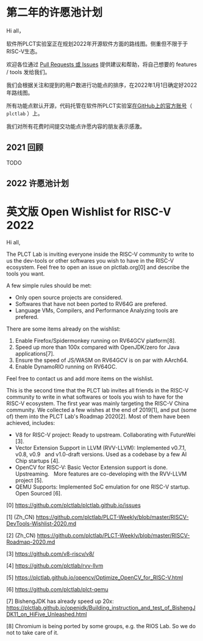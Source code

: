 # 第二年的许愿池计划

Hi all，

软件所PLCT实验室正在规划2022年开源软件方面的路线图。侧重但不限于于RISC-V生态。

欢迎各位通过 [Pull Requests 或 Issues](https://github.com/plctlab/PLCT-Weekly/issues) 提供建议和帮助，将自己想要的 features / tools 发给我们。

我们会根据关注和提到的用户数进行功能点的排序，在2022年1月1日确定好2022年路线图。

所有功能点默认开源，代码托管在软件所PLCT实验室[在GitHub上的官方账号](https://github.com/plctlab)（ `plctlab` ）上。

我们对所有花费时间提交功能点许愿内容的朋友表示感激。

## 2021 回顾

TODO

## 2022 许愿池计划


# 英文版 Open Wishlist for RISC-V 2022

Hi all,

The PLCT Lab is inviting everyone inside the RISC-V community to write to us
the dev-tools or other softwares you wish to have in the RISC-V ecosystem.
Feel free to open an issue on plctlab.org[0] and describe the tools you want.

A few simple rules should be met:
- Only open source projects are considered.
- Softwares that have not been ported to RV64G are prefered.
- Language VMs, Compilers, and Performance Analyzing tools are prefered.

There are some items already on the wishlist:
1. Enable Firefox/Spidermonkey running on RV64GCV platform[8].
2. Speed up more than 100x compared with OpenJDK/zero for Java applications[7].
3. Ensure the speed of JS/WASM on RV64GCV is on par with AArch64.
4. Enable DynamoRIO running on RV64GC.

Feel free to contact us and add more items on the wishlist.

This is the second time that the PLCT lab invites all friends in the RISC-V
community to write in what softwares or tools you wish to have for the RISC-V
ecosystem. The first year was mainly targeting the RISC-V China community.
We collected a few wishes at the end of 2019[1], and put (some of) them
into the PLCT Lab's Roadmap 2020[2]. Most of them have been achieved, includes:

- V8 for RISC-V project: Ready to upstream. Collaborating with FutureWei [3].
- Vector Extension Support in LLVM (RVV-LLVM): Implemented v0.7.1, v0.8, v0.9
  and v1.0-draft versions. Used as a codebase by a few AI Chip startups [4].
- OpenCV for RISC-V: Basic Vector Extension support is done. Upstreaming.
  More features are co-developing with the RVV-LLVM project [5].
- QEMU Supports: Implemented SoC emulation for one RISC-V startup. Open Sourced [6].


[0] https://github.com/plctlab/plctlab.github.io/issues

[1] (Zh_CN) https://github.com/plctlab/PLCT-Weekly/blob/master/RISCV-DevTools-Wishlist-2020.md

[2] (Zh_CN) https://github.com/plctlab/PLCT-Weekly/blob/master/RISCV-Roadmap-2020.md

[3] https://github.com/v8-riscv/v8/

[4] https://github.com/plctlab/rvv-llvm

[5] https://plctlab.github.io/opencv/Optimize_OpenCV_for_RISC-V.html

[6] https://github.com/plctlab/plct-qemu

[7] BishengJDK has already speed up 20x: https://plctlab.github.io/openjdk/Building_instruction_and_test_of_BishengJDK11_on_HiFive_Unleashed.html

[8] Chromium is being ported by some groups, e.g. the RIOS Lab. So we do not to take care of it.
